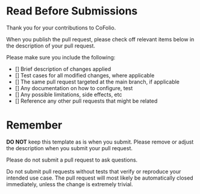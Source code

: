 # Read Before Submissions

Thank you for your contributions to CoFolio.

When you publish the pull request, please check off relevant items below in the description of your pull request.

Please make sure you include the following:

- [] Brief description of changes applied
- [] Test cases for all modified changes, where applicable
- [] The same pull request targeted at the main branch, if applicable
- [] Any documentation on how to configure, test
- [] Any possible limitations, side effects, etc
- [] Reference any other pull requests that might be related

# Remember

**DO NOT** keep this template as is when you submit. Please remove or adjust the description when you submit your pull request.

Please do not submit a pull request to ask questions.

Do not submit pull requests without tests that verify or reproduce your intended use case. The pull request will
most likely be automatically closed immediately, unless the change is extremely trivial. 

